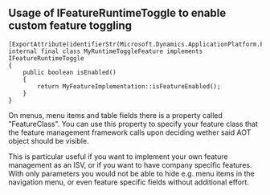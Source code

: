 ## Usage of IFeatureRuntimeToggle to enable custom feature toggling

```axapta
[ExportAttribute(identifierStr(Microsoft.Dynamics.ApplicationPlatform.FeatureExposure.IFeatureRuntimeToggle))]
internal final class MyRuntimeToggleFeature implements IFeatureRuntimeToggle
{
    public boolean isEnabled()
    {
        return MyFeatureImplementation::isFeatureEnabled();
    }
}
```

On menus, menu items and table fields there is a property called "FeatureClass".
You can use this property to specify your feature class that the feature management framework calls
upon deciding wether said AOT object should be visible.

This is particular useful if you want to implement your own feature management as an ISV,
or if you want to have company specific features. With only parameters you would not be able to
hide e.g. menu items in the navigation menu, or even feature specific fields without additional effort.
